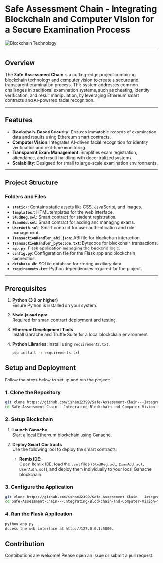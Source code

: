 # Safe Assessment Chain - Integrating Blockchain and Computer Vision for a Secure Examination Process


![Blockchain Technology](https://github.com/user-attachments/assets/3e47bef4-d1c6-4bf3-8591-fa284742b0a3)

---

## Overview

The **Safe Assessment Chain** is a cutting-edge project combining blockchain technology and computer vision to create a secure and transparent examination process. This system addresses common challenges in traditional examination systems, such as cheating, identity verification, and result manipulation, by leveraging Ethereum smart contracts and AI-powered facial recognition.

---

## Features

- **Blockchain-Based Security**: Ensures immutable records of examination data and results using Ethereum smart contracts.
- **Computer Vision**: Integrates AI-driven facial recognition for identity verification and real-time monitoring.
- **Transparent Exam Management**: Simplifies exam registration, attendance, and result handling with decentralized systems.
- **Scalability**: Designed for small to large-scale examination environments.

---

## Project Structure

### **Folders and Files**

- **`static/`**: Contains static assets like CSS, JavaScript, and images.
- **`templates/`**: HTML templates for the web interface.
- **`StudReg.sol`**: Smart contract for student registration.
- **`ExamAdd.sol`**: Smart contract for adding and managing exams.
- **`UserAuth.sol`**: Smart contract for user authentication and role management.
- **`TransactionHandler_abi.json`**: ABI file for blockchain interaction.
- **`TransactionHandler_bytecode.txt`**: Bytecode for blockchain transactions.
- **`app.py`**: Flask application managing the backend logic.
- **`config.py`**: Configuration file for the Flask app and blockchain connection.
- **`database.db`**: SQLite database for storing auxiliary data.
- **`requirements.txt`**: Python dependencies required for the project.

---

## Prerequisites

1. **Python (3.9 or higher)**  
   Ensure Python is installed on your system.
2. **Node.js and npm**  
   Required for smart contract deployment and testing.
3. **Ethereum Development Tools**  
   Install Ganache and Truffle Suite for a local blockchain environment.
4. **Python Libraries**: Install using `requirements.txt`.

   ```bash
   pip install -r requirements.txt

## Setup and Deployment

Follow the steps below to set up and run the project:

### 1. Clone the Repository

```bash
git clone https://github.com/ishan22399/Safe-Assessment-Chain---Integrating-Blockchain-and-Computer-Vision-for-a-Secure-Examination-Process.git
cd Safe-Assessment-Chain---Integrating-Blockchain-and-Computer-Vision-for-a-Secure-Examination-Process
```

### 2. Setup Blockchain

1. **Launch Ganache**  
   Start a local Ethereum blockchain using Ganache.

2. **Deploy Smart Contracts**  
   Use the following tool to deploy the smart contracts:
   - **Remix IDE**:  
     Open Remix IDE, load the `.sol` files (`StudReg.sol`, `ExamAdd.sol`, `UserAuth.sol`), and deploy them individually to your local Ganache blockchain.

### 3. Configure the Application

```bash
git clone https://github.com/ishan22399/Safe-Assessment-Chain---Integrating-Blockchain-and-Computer-Vision-for-a-Secure-Examination-Process.git
cd Safe-Assessment-Chain---Integrating-Blockchain-and-Computer-Vision-for-a-Secure-Examination-Process
```

### 4. Run the Flask Application

```bash
python app.py
Access the web interface at http://127.0.0.1:5000.
```

## Contribution
Contributions are welcome! Please open an issue or submit a pull request.

